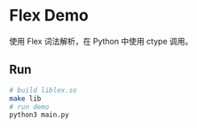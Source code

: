 # Flex Demo

使用 Flex 词法解析，在 Python 中使用 ctype 调用。

## Run

```sh
# build liblex.so
make lib
# run demo
python3 main.py
```
